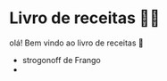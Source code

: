 # Livro de receitas :man_cook:

olá! Bem vindo ao livro de receitas :wave:

- strogonoff de Frango
- 